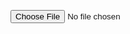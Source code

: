 <!-- Parse from URL. -->
<papa-parse auto url="MOCK_DATA.csv" rows="{{rows}}"></papa-parse>

<!-- Parse from raw csv String. -->
<papa-parse auto raw="[[SomeCsvString]]" rows="{{rows}}"></papa-parse>

<!-- Parse from FileReader -->
<input id="selectfile" type="file"></input>
<papa-parse auto file="[[file]]" rows="{{rows}}"></papa-parse>
<script>
  this.$.selectfile
    .addEventListener('change', function(e) {
      this.file = e.target.files[0];
    });
</script>
